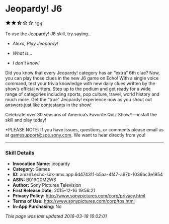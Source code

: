 # Jeopardy! J6
![2.3 stars](../../../images/ic_star_black_18dp_1x.png)![2.3 stars](../../../images/ic_star_black_18dp_1x.png)![2.3 stars](../../../images/ic_star_half_black_18dp_1x.png)![2.3 stars](../../../images/ic_star_border_black_18dp_1x.png)![2.3 stars](../../../images/ic_star_border_black_18dp_1x.png) 104

To use the Jeopardy! J6 skill, try saying...

* *Alexa, Play Jeopardy!*

* *What is...*

* *I don't know!*

Did you know that every Jeopardy! category has an “extra” 6th clue? Now, you can play those clues in the new J6 game on Echo! With a single voice command, test your trivia knowledge with new daily clues written by the show’s official writers. Step up to the podium and get ready for a wide range of categories including sports, pop culture, travel, world history and much more. Get the “true” Jeopardy! experience now as you shout out answers just like contestants in the show!
 
Celebrate over 30 seasons of America’s Favorite Quiz Show®—install the skill and play today!
 
*PLEASE NOTE: If you have issues, questions, or comments please email us at gamesupport@spe.sony.com. We want to hear directly from you!

***

### Skill Details

* **Invocation Name:** jeopardy
* **Category:** Games
* **ID:** amzn1.echo-sdk-ams.app.6d474311-b5aa-4f47-a97b-1036bc3e1954
* **ASIN:** B019G0M2WS
* **Author:** Sony Pictures Television
* **First Release Date:** 2015-12-16 19:56:21
* **Privacy Policy:** http://www.sonypictures.com/corp/privacy.html
* **Terms of Use:** http://www.sonypictures.com/corp/tos.html
* **In-App Purchasing:** No

*This page was last updated 2016-03-18 16:02:01*
